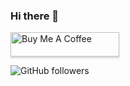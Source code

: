 ### Hi there 👋

<a href="https://www.buymeacoffee.com/kaxiii" target="_blank"><img src="https://www.buymeacoffee.com/assets/img/custom_images/orange_img.png" alt="Buy Me A Coffee" style="height: 39px !important;width: 174px !important;box-shadow: 0px 3px 2px 0px rgba(190, 190, 190, 0.5) !important;-webkit-box-shadow: 0px 3px 2px 0px rgba(190, 190, 190, 0.5) !important;" ></a>

<img alt="GitHub followers" src="https://img.shields.io/github/followers/kaxiii">


<!--
**kaxiii/kaxiii** is a ✨ _special_ ✨ repository because its `README.md` (this file) appears on your GitHub profile.

Here are some ideas to get you started:

- 🔭 I’m currently working on ...
- 🌱 I’m currently learning ...
- 👯 I’m looking to collaborate on ...
- 🤔 I’m looking for help with ...
- 💬 Ask me about ...
- 📫 How to reach me: ...
- 😄 Pronouns: ...
- ⚡ Fun fact: ...
-->

